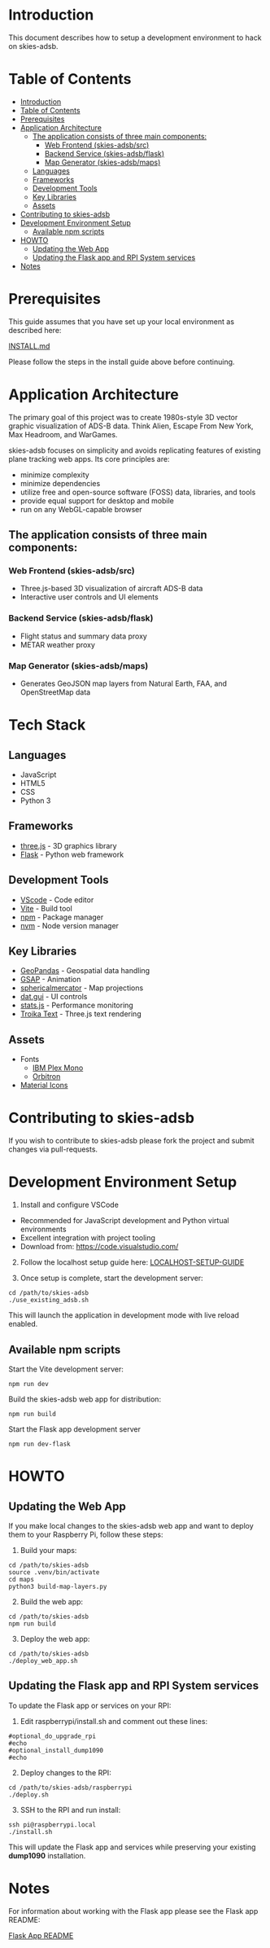# Introduction

This document describes how to setup a development environment to hack on skies-adsb.

# Table of Contents

- [Introduction](#introduction)
- [Table of Contents](#table-of-contents)
- [Prerequisites](#prerequisites)
- [Application Architecture](#application-architecture)
  - [The application consists of three main components:](#the-application-consists-of-three-main-components)
    - [Web Frontend (skies-adsb/src)](#web-frontend-skies-adsbsrc)
    - [Backend Service (skies-adsb/flask)](#backend-service-skies-adsbflask)
    - [Map Generator (skies-adsb/maps)](#map-generator-skies-adsbmaps)
  - [Languages](#languages)
  - [Frameworks](#frameworks)
  - [Development Tools](#development-tools)
  - [Key Libraries](#key-libraries)
  - [Assets](#assets)
- [Contributing to skies-adsb](#contributing-to-skies-adsb)
- [Development Environment Setup](#development-environment-setup)
  - [Available npm scripts](#available-npm-scripts)
- [HOWTO](#howto)
  - [Updating the Web App](#updating-the-web-app)
  - [Updating the Flask app and RPI System services](#updating-the-flask-app-and-rpi-system-services)
- [Notes](#notes)

# Prerequisites

This guide assumes that you have set up your local environment as described here:

[INSTALL.md](INSTALL.md)

Please follow the steps in the install guide above before continuing.

# Application Architecture

The primary goal of this project was to create 1980s-style 3D vector graphic visualization of ADS-B data. Think Alien, Escape From New York, Max Headroom, and WarGames.

skies-adsb focuses on simplicity and avoids replicating features of existing plane tracking web apps. Its core principles are:

- minimize complexity
- minimize dependencies
- utilize free and open-source software (FOSS) data, libraries, and tools
- provide equal support for desktop and mobile
- run on any WebGL-capable browser

## The application consists of three main components:

### Web Frontend (skies-adsb/src)

- Three.js-based 3D visualization of aircraft ADS-B data
- Interactive user controls and UI elements

### Backend Service (skies-adsb/flask)

- Flight status and summary data proxy
- METAR weather proxy

### Map Generator (skies-adsb/maps)

- Generates GeoJSON map layers from Natural Earth, FAA, and OpenStreetMap data

# Tech Stack

## Languages

- JavaScript
- HTML5
- CSS
- Python 3

## Frameworks

- [three.js](https://threejs.org/) - 3D graphics library
- [Flask](https://flask.palletsprojects.com/) - Python web framework

## Development Tools

- [VScode](https://code.visualstudio.com/) - Code editor
- [Vite](https://vite.dev/) - Build tool
- [npm](https://www.npmjs.com/) - Package manager
- [nvm](https://github.com/nvm-sh/nvm) - Node version manager

## Key Libraries

- [GeoPandas](https://geopandas.org/) - Geospatial data handling
- [GSAP](https://greensock.com/gsap/) - Animation
- [sphericalmercator](https://github.com/mapbox/sphericalmercator) - Map projections
- [dat.gui](https://github.com/dataarts/dat.gui) - UI controls
- [stats.js](https://github.com/mrdoob/stats.js/) - Performance monitoring
- [Troika Text](https://protectwise.github.io/troika/troika-three-text/) - Three.js text rendering

## Assets

- Fonts
  - [IBM Plex Mono](https://fonts.google.com/specimen/IBM+Plex+Mono)
  - [Orbitron](https://fonts.google.com/specimen/Orbitron)
- [Material Icons](https://fonts.google.com/icons)

# Contributing to skies-adsb

If you wish to contribute to skies-adsb please fork the project and submit changes via pull-requests.

# Development Environment Setup

1. Install and configure VSCode

- Recommended for JavaScript development and Python virtual environments
- Excellent integration with project tooling
- Download from: https://code.visualstudio.com/

2. Follow the localhost setup guide here: [LOCALHOST-SETUP-GUIDE](LOCALHOST-SETUP-GUIDE.md)

3. Once setup is complete, start the development server:

```shell
cd /path/to/skies-adsb
./use_existing_adsb.sh
```

This will launch the application in development mode with live reload enabled.

## Available npm scripts

Start the Vite development server:

```shell
npm run dev
```

Build the skies-adsb web app for distribution:

```shell
npm run build
```

Start the Flask app development server

```shell
npm run dev-flask
```

# HOWTO

## Updating the Web App

If you make local changes to the skies-adsb web app and want to deploy them to your Raspberry Pi, follow these steps:

1. Build your maps:

```shell
cd /path/to/skies-adsb
source .venv/bin/activate
cd maps
python3 build-map-layers.py
```

2. Build the web app:

```shell
cd /path/to/skies-adsb
npm run build
```

3. Deploy the web app:

```shell
cd /path/to/skies-adsb
./deploy_web_app.sh
```

## Updating the Flask app and RPI System services

To update the Flask app or services on your RPI:

1. Edit raspberrypi/install.sh and comment out these lines:

```shell
#optional_do_upgrade_rpi
#echo
#optional_install_dump1090
#echo
```

2. Deploy changes to the RPI:

```shell
cd /path/to/skies-adsb/raspberrypi
./deploy.sh
```

3. SSH to the RPI and run install:

```shell
ssh pi@raspberrypi.local
./install.sh
```

This will update the Flask app and services while preserving your existing **dump1090** installation.

# Notes

For information about working with the Flask app please see the Flask app README:

[Flask App README](/flask/README.md)
